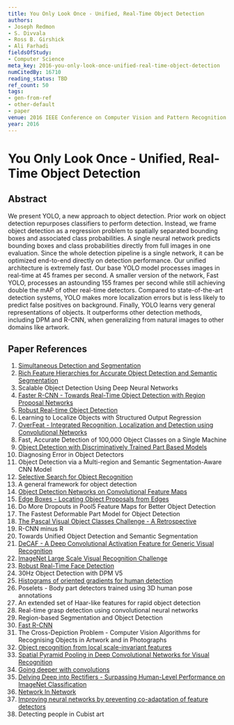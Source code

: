 ```yaml
---
title: You Only Look Once - Unified, Real-Time Object Detection
authors:
- Joseph Redmon
- S. Divvala
- Ross B. Girshick
- Ali Farhadi
fieldsOfStudy:
- Computer Science
meta_key: 2016-you-only-look-once-unified-real-time-object-detection
numCitedBy: 16710
reading_status: TBD
ref_count: 50
tags:
- gen-from-ref
- other-default
- paper
venue: 2016 IEEE Conference on Computer Vision and Pattern Recognition (CVPR)
year: 2016
---
```


# You Only Look Once - Unified, Real-Time Object Detection

## Abstract

We present YOLO, a new approach to object detection. Prior work on object detection repurposes classifiers to perform detection. Instead, we frame object detection as a regression problem to spatially separated bounding boxes and associated class probabilities. A single neural network predicts bounding boxes and class probabilities directly from full images in one evaluation. Since the whole detection pipeline is a single network, it can be optimized end-to-end directly on detection performance. Our unified architecture is extremely fast. Our base YOLO model processes images in real-time at 45 frames per second. A smaller version of the network, Fast YOLO, processes an astounding 155 frames per second while still achieving double the mAP of other real-time detectors. Compared to state-of-the-art detection systems, YOLO makes more localization errors but is less likely to predict false positives on background. Finally, YOLO learns very general representations of objects. It outperforms other detection methods, including DPM and R-CNN, when generalizing from natural images to other domains like artwork.

## Paper References

1. [Simultaneous Detection and Segmentation](2014-simultaneous-detection-and-segmentation)
2. [Rich Feature Hierarchies for Accurate Object Detection and Semantic Segmentation](2014-rich-feature-hierarchies-for-accurate-object-detection-and-semantic-segmentation)
3. Scalable Object Detection Using Deep Neural Networks
4. [Faster R-CNN - Towards Real-Time Object Detection with Region Proposal Networks](2015-faster-r-cnn-towards-real-time-object-detection-with-region-proposal-networks)
5. [Robust Real-time Object Detection](2001-robust-real-time-object-detection)
6. Learning to Localize Objects with Structured Output Regression
7. [OverFeat - Integrated Recognition, Localization and Detection using Convolutional Networks](2014-overfeat-integrated-recognition-localization-and-detection-using-convolutional-networks)
8. Fast, Accurate Detection of 100,000 Object Classes on a Single Machine
9. [Object Detection with Discriminatively Trained Part Based Models](2009-object-detection-with-discriminatively-trained-part-based-models)
10. Diagnosing Error in Object Detectors
11. Object Detection via a Multi-region and Semantic Segmentation-Aware CNN Model
12. [Selective Search for Object Recognition](2013-selective-search-for-object-recognition)
13. A general framework for object detection
14. [Object Detection Networks on Convolutional Feature Maps](2017-object-detection-networks-on-convolutional-feature-maps)
15. [Edge Boxes - Locating Object Proposals from Edges](2014-edge-boxes-locating-object-proposals-from-edges)
16. Do More Dropouts in Pool5 Feature Maps for Better Object Detection
17. The Fastest Deformable Part Model for Object Detection
18. [The Pascal Visual Object Classes Challenge - A Retrospective](2014-the-pascal-visual-object-classes-challenge-a-retrospective)
19. R-CNN minus R
20. Towards Unified Object Detection and Semantic Segmentation
21. [DeCAF - A Deep Convolutional Activation Feature for Generic Visual Recognition](2014-decaf-a-deep-convolutional-activation-feature-for-generic-visual-recognition)
22. [ImageNet Large Scale Visual Recognition Challenge](2015-imagenet-large-scale-visual-recognition-challenge)
23. [Robust Real-Time Face Detection](2001-robust-real-time-face-detection)
24. 30Hz Object Detection with DPM V5
25. [Histograms of oriented gradients for human detection](2005-histograms-of-oriented-gradients-for-human-detection)
26. Poselets - Body part detectors trained using 3D human pose annotations
27. An extended set of Haar-like features for rapid object detection
28. Real-time grasp detection using convolutional neural networks
29. Region-based Segmentation and Object Detection
30. [Fast R-CNN](2015-fast-r-cnn)
31. The Cross-Depiction Problem - Computer Vision Algorithms for Recognising Objects in Artwork and in Photographs
32. [Object recognition from local scale-invariant features](1999-object-recognition-from-local-scale-invariant-features)
33. [Spatial Pyramid Pooling in Deep Convolutional Networks for Visual Recognition](2015-spatial-pyramid-pooling-in-deep-convolutional-networks-for-visual-recognition)
34. [Going deeper with convolutions](2015-going-deeper-with-convolutions)
35. [Delving Deep into Rectifiers - Surpassing Human-Level Performance on ImageNet Classification](2015-delving-deep-into-rectifiers-surpassing-human-level-performance-on-imagenet-classification)
36. [Network In Network](2014-network-in-network)
37. [Improving neural networks by preventing co-adaptation of feature detectors](2012-improving-neural-networks-by-preventing-co-adaptation-of-feature-detectors)
38. Detecting people in Cubist art
